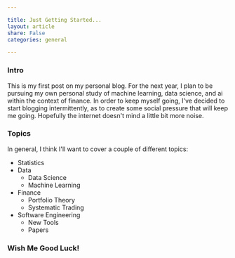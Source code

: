 ```yaml
---

title: Just Getting Started...
layout: article
share: False
categories: general

---
```



### Intro
This is my first post on my personal blog. For the next year, I plan to be pursuing my own personal study of machine learning, data science, and ai within the context of finance. In order to keep myself going, I've decided to start blogging intermittently, as to create some social pressure that will keep me going. Hopefully the internet doesn't mind a little bit more noise. 

### Topics
In general, I think I'll want to cover a couple of different topics:

* Statistics
* Data
    * Data Science
    * Machine Learning
* Finance
    * Portfolio Theory
    * Systematic Trading
* Software Engineering
    * New Tools
    * Papers

### Wish Me Good Luck!
